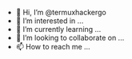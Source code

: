- 👋 Hi, I’m @termuxhackergo
- 👀 I’m interested in ...
- 🌱 I’m currently learning ...
- 💞️ I’m looking to collaborate on ...
- 📫 How to reach me ...

<!---
termuxhackergo/termuxhackergo is a ✨ special ✨ repository because its `README.md` (this file) appears on your GitHub profile.
You can click the Preview link to take a look at your changes.
--->
